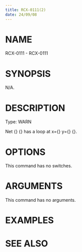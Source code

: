 ```yaml
---
title: RCX-0111(2)
date: 24/09/08
---
```


# NAME

RCX-0111 - RCX-0111

# SYNOPSIS

N/A.

# DESCRIPTION

Type: WARN

Net {} {} has a loop at x={} y={} {}.

# OPTIONS

This command has no switches.

# ARGUMENTS

This command has no arguments.

# EXAMPLES

# SEE ALSO
